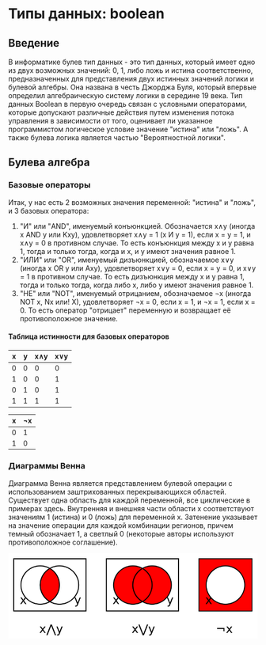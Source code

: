 # Типы данных: boolean
## Введение
В информатике булев тип данных - это тип данных, который имеет одно из двух возможных значений: 0, 1, либо ложь и истина соответственно, предназначенных для представления двух истинных значений логики и булевой алгебры. Она названа в честь Джорджа Буля, который впервые определил алгебраическую систему логики в середине 19 века. Тип данных Boolean в первую очередь связан с условными операторами, которые допускают различные действия путем изменения потока управления в зависимости от того, оценивает ли указанное программистом логическое условие значение "истина" или "ложь". А также булева логика является частью "Вероятностной логики".
## Булева алгебра
### Базовые операторы
Итак, у нас есть 2 возможных значения переменной: "истина" и "ложь", и 3 базовых оператора:
1. "И" или "AND", именуемый конъюнкцией. Обозначается x∧y (иногда x AND y или Kxy), удовлетворяет x∧y = 1 (x И y = 1), если x = y = 1, и x∧y = 0 в противном случае. То есть конъюнкция между x и y равна 1, тогда и только тогда, когда и x, и y имеют значения равное 1.
2. "ИЛИ" или "OR", именуемый дизъюнкцией, обозначаемое x∨y (иногда x OR y или Axy), удовлетворяет x∨y = 0, если x = y = 0, и x∨y = 1 в противном случае. То есть дизъюнкция между x и y равна 1, тогда и только тогда, когда либо x, либо y имеют значения равное 1.
3. "НЕ" или "NOT", именуемый отрицанием, обозначаемое ¬x (иногда NOT x, Nx или! X), удовлетворяет ¬x = 0, если x = 1, и ¬x = 1, если x = 0. То есть оператор "отрицает" переменную и возвращает её противоположное значение.

#### Таблица истинности для базовых операторов

| x 	| y 	| x∧y 	| x∨y 	|
|---	|---	|-----	|-----	|
| 0 	| 0 	| 0   	| 0   	|
| 1 	| 0 	| 0   	| 1   	|
| 0 	| 1 	| 0   	| 1   	|
| 1 	| 1 	| 1   	| 1   	|

| x | ¬x |
|---|----|
| 0 | 1  |
| 1 | 0  |

### Диаграммы Венна

Диаграмма Венна является представлением булевой операции с использованием заштрихованных перекрывающихся областей. Существует одна область для каждой переменной, все циклические в примерах здесь. Внутренняя и внешняя части области x соответствуют значениям 1 (истина) и 0 (ложь) для переменной x. Затенение указывает на значение операции для каждой комбинации регионов, причем темный обозначает 1, а светлый 0 (некоторые авторы используют противоположное соглашение).

![VennAndOrNot](img/Vennandornot.png)


